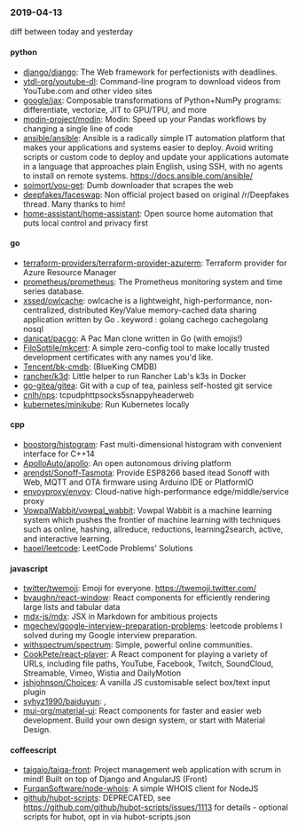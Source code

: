 ### 2019-04-13
diff between today and yesterday

#### python
* [django/django](https://github.com/django/django): The Web framework for perfectionists with deadlines.
* [ytdl-org/youtube-dl](https://github.com/ytdl-org/youtube-dl): Command-line program to download videos from YouTube.com and other video sites
* [google/jax](https://github.com/google/jax): Composable transformations of Python+NumPy programs: differentiate, vectorize, JIT to GPU/TPU, and more
* [modin-project/modin](https://github.com/modin-project/modin): Modin: Speed up your Pandas workflows by changing a single line of code
* [ansible/ansible](https://github.com/ansible/ansible): Ansible is a radically simple IT automation platform that makes your applications and systems easier to deploy. Avoid writing scripts or custom code to deploy and update your applications  automate in a language that approaches plain English, using SSH, with no agents to install on remote systems. https://docs.ansible.com/ansible/
* [soimort/you-get](https://github.com/soimort/you-get):  Dumb downloader that scrapes the web
* [deepfakes/faceswap](https://github.com/deepfakes/faceswap): Non official project based on original /r/Deepfakes thread. Many thanks to him!
* [home-assistant/home-assistant](https://github.com/home-assistant/home-assistant):  Open source home automation that puts local control and privacy first

#### go
* [terraform-providers/terraform-provider-azurerm](https://github.com/terraform-providers/terraform-provider-azurerm): Terraform provider for Azure Resource Manager
* [prometheus/prometheus](https://github.com/prometheus/prometheus): The Prometheus monitoring system and time series database.
* [xssed/owlcache](https://github.com/xssed/owlcache): owlcache is a lightweight, high-performance, non-centralized, distributed Key/Value memory-cached data sharing application written by Go . keyword : golang cachego cachegolang nosql
* [danicat/pacgo](https://github.com/danicat/pacgo): A Pac Man clone written in Go (with emojis!)
* [FiloSottile/mkcert](https://github.com/FiloSottile/mkcert): A simple zero-config tool to make locally trusted development certificates with any names you'd like.
* [Tencent/bk-cmdb](https://github.com/Tencent/bk-cmdb): (BlueKing CMDB)
* [rancher/k3d](https://github.com/rancher/k3d): Little helper to run Rancher Lab's k3s in Docker
* [go-gitea/gitea](https://github.com/go-gitea/gitea): Git with a cup of tea, painless self-hosted git service
* [cnlh/nps](https://github.com/cnlh/nps): tcpudphttpsocks5snappyheaderweb
* [kubernetes/minikube](https://github.com/kubernetes/minikube): Run Kubernetes locally

#### cpp
* [boostorg/histogram](https://github.com/boostorg/histogram): Fast multi-dimensional histogram with convenient interface for C++14
* [ApolloAuto/apollo](https://github.com/ApolloAuto/apollo): An open autonomous driving platform
* [arendst/Sonoff-Tasmota](https://github.com/arendst/Sonoff-Tasmota): Provide ESP8266 based itead Sonoff with Web, MQTT and OTA firmware using Arduino IDE or PlatformIO
* [envoyproxy/envoy](https://github.com/envoyproxy/envoy): Cloud-native high-performance edge/middle/service proxy
* [VowpalWabbit/vowpal_wabbit](https://github.com/VowpalWabbit/vowpal_wabbit): Vowpal Wabbit is a machine learning system which pushes the frontier of machine learning with techniques such as online, hashing, allreduce, reductions, learning2search, active, and interactive learning.
* [haoel/leetcode](https://github.com/haoel/leetcode): LeetCode Problems' Solutions

#### javascript
* [twitter/twemoji](https://github.com/twitter/twemoji): Emoji for everyone. https://twemoji.twitter.com/
* [bvaughn/react-window](https://github.com/bvaughn/react-window): React components for efficiently rendering large lists and tabular data
* [mdx-js/mdx](https://github.com/mdx-js/mdx): JSX in Markdown for ambitious projects
* [mgechev/google-interview-preparation-problems](https://github.com/mgechev/google-interview-preparation-problems): leetcode problems I solved during my Google interview preparation.
* [withspectrum/spectrum](https://github.com/withspectrum/spectrum): Simple, powerful online communities.
* [CookPete/react-player](https://github.com/CookPete/react-player): A React component for playing a variety of URLs, including file paths, YouTube, Facebook, Twitch, SoundCloud, Streamable, Vimeo, Wistia and DailyMotion
* [jshjohnson/Choices](https://github.com/jshjohnson/Choices): A vanilla JS customisable select box/text input plugin 
* [syhyz1990/baiduyun](https://github.com/syhyz1990/baiduyun):  ,
* [mui-org/material-ui](https://github.com/mui-org/material-ui): React components for faster and easier web development. Build your own design system, or start with Material Design.

#### coffeescript
* [taigaio/taiga-front](https://github.com/taigaio/taiga-front): Project management web application with scrum in mind! Built on top of Django and AngularJS (Front)
* [FurqanSoftware/node-whois](https://github.com/FurqanSoftware/node-whois): A simple WHOIS client for NodeJS
* [github/hubot-scripts](https://github.com/github/hubot-scripts): DEPRECATED, see https://github.com/github/hubot-scripts/issues/1113 for details - optional scripts for hubot, opt in via hubot-scripts.json
